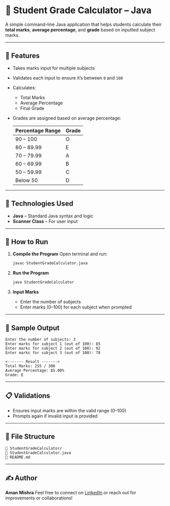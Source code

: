 # 📘 Student Grade Calculator – Java

A simple command-line Java application that helps students calculate their **total marks**, **average percentage**, and **grade** based on inputted subject marks.

---

## 📌 Features

* Takes marks input for multiple subjects
* Validates each input to ensure it’s between `0` and `100`
* Calculates:

  * Total Marks
  * Average Percentage
  * Final Grade
* Grades are assigned based on average percentage:

  | Percentage Range | Grade |
  | ---------------- | ----- |
  | 90 – 100         | O     |
  | 80 – 89.99       | E     |
  | 70 – 79.99       | A     |
  | 60 – 69.99       | B     |
  | 50 – 59.99       | C     |
  | Below 50         | D     |

---

## 💪 Technologies Used

* **Java** – Standard Java syntax and logic
* **Scanner Class** – For user input

---

## 🚀 How to Run

1. **Compile the Program**
   Open terminal and run:

   ```bash
   javac StudentGradeCalculator.java
   ```

2. **Run the Program**

   ```bash
   java StudentGradeCalculator
   ```

3. **Input Marks**

   * Enter the number of subjects
   * Enter marks (0–100) for each subject when prompted

---

## 📌 Sample Output

```
Enter the number of subjects: 3
Enter marks for subject 1 (out of 100): 85
Enter marks for subject 2 (out of 100): 92
Enter marks for subject 3 (out of 100): 78

<------- Result ------->
Total Marks: 255 / 300
Average Percentage: 85.00%
Grade: E
```

---

## 📋 Validations

* Ensures input marks are within the valid range (0–100)
* Prompts again if invalid input is provided

---

## 📁 File Structure

```
📂 StudentGradeCalculator/
🔹 StudentGradeCalculator.java
🔹 README.md
```

---

## ✍️ Author

**Aman Mishra**
Feel free to connect on [LinkedIn](https://www.linkedin.com/) or reach out for improvements or collaborations!
